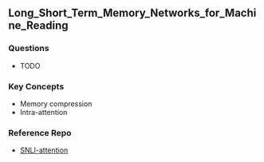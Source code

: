 ## Long_Short_Term_Memory_Networks_for_Machine_Reading
### Questions
- TODO


### Key Concepts
- Memory compression
- Intra-attention


### Reference Repo
- [SNLI-attention][1]

[1]:https://github.com/cheng6076/SNLI-attention